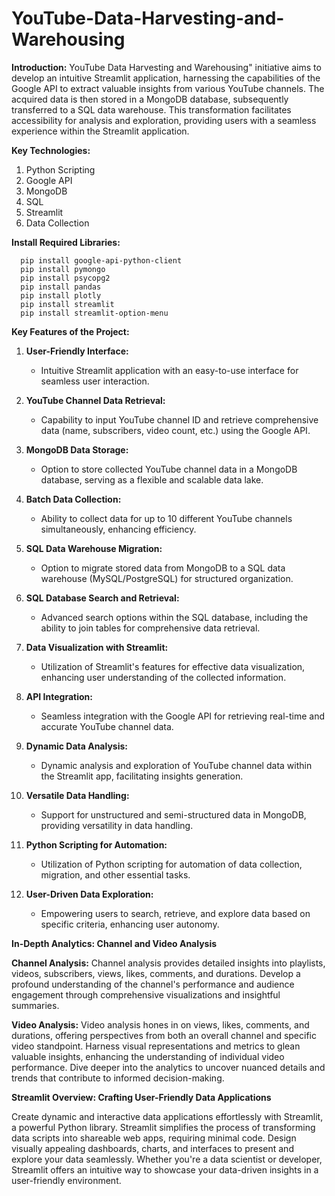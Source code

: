 # YouTube-Data-Harvesting-and-Warehousing
**Introduction:**
YouTube Data Harvesting and Warehousing" initiative aims to develop an intuitive Streamlit application, harnessing the capabilities of the Google API to extract valuable insights from various YouTube channels. The acquired data is then stored in a MongoDB database, subsequently transferred to a SQL data warehouse. This transformation facilitates accessibility for analysis and exploration, providing users with a seamless experience within the Streamlit application.

**Key Technologies:**
1. Python Scripting
2. Google API
3. MongoDB
4. SQL
5. Streamlit
6. Data Collection

**Install Required Libraries:**

      pip install google-api-python-client
      pip install pymongo
      pip install psycopg2
      pip install pandas
      pip install plotly
      pip install streamlit
      pip install streamlit-option-menu


**Key Features of the Project:**

1. **User-Friendly Interface:**
   - Intuitive Streamlit application with an easy-to-use interface for seamless user interaction.

2. **YouTube Channel Data Retrieval:**
   - Capability to input YouTube channel ID and retrieve comprehensive data (name, subscribers, video count, etc.) using the Google API.

3. **MongoDB Data Storage:**
   - Option to store collected YouTube channel data in a MongoDB database, serving as a flexible and scalable data lake.

4. **Batch Data Collection:**
   - Ability to collect data for up to 10 different YouTube channels simultaneously, enhancing efficiency.

5. **SQL Data Warehouse Migration:**
   - Option to migrate stored data from MongoDB to a SQL data warehouse (MySQL/PostgreSQL) for structured organization.

6. **SQL Database Search and Retrieval:**
   - Advanced search options within the SQL database, including the ability to join tables for comprehensive data retrieval.

7. **Data Visualization with Streamlit:**
   - Utilization of Streamlit's features for effective data visualization, enhancing user understanding of the collected information.

8. **API Integration:**
   - Seamless integration with the Google API for retrieving real-time and accurate YouTube channel data.

9. **Dynamic Data Analysis:**
   - Dynamic analysis and exploration of YouTube channel data within the Streamlit app, facilitating insights generation.

10. **Versatile Data Handling:**
    - Support for unstructured and semi-structured data in MongoDB, providing versatility in data handling.

11. **Python Scripting for Automation:**
    - Utilization of Python scripting for automation of data collection, migration, and other essential tasks.

12. **User-Driven Data Exploration:**
    - Empowering users to search, retrieve, and explore data based on specific criteria, enhancing user autonomy.

**In-Depth Analytics: Channel and Video Analysis**

**Channel Analysis:**
Channel analysis provides detailed insights into playlists, videos, subscribers, views, likes, comments, and durations. Develop a profound understanding of the channel's performance and audience engagement through comprehensive visualizations and insightful summaries.

**Video Analysis:**
Video analysis hones in on views, likes, comments, and durations, offering perspectives from both an overall channel and specific video standpoint. Harness visual representations and metrics to glean valuable insights, enhancing the understanding of individual video performance. Dive deeper into the analytics to uncover nuanced details and trends that contribute to informed decision-making.

**Streamlit Overview: Crafting User-Friendly Data Applications**

Create dynamic and interactive data applications effortlessly with Streamlit, a powerful Python library. Streamlit simplifies the process of transforming data scripts into shareable web apps, requiring minimal code. Design visually appealing dashboards, charts, and interfaces to present and explore your data seamlessly. Whether you're a data scientist or developer, Streamlit offers an intuitive way to showcase your data-driven insights in a user-friendly environment.

